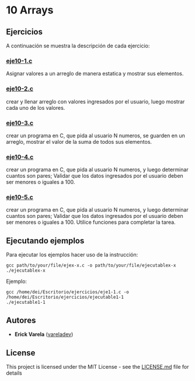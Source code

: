 # 10 Arrays

## Ejercicios

A continuación se muestra la descripción de cada ejercicio:

### [eje10-1.c](eje10-1.c)

Asignar valores a un arreglo de manera estatica y mostrar sus elementos.

### [eje10-2.c](eje10-2.c)

crear y llenar arreglo con valores ingresados por el usuario, luego mostrar cada uno de los valores.

### [eje10-3.c](eje10-3.c)

crear un programa en C, que pida al usuario N numeros, se guarden en un arreglo, mostrar el valor de la suma de todos sus elementos.

### [eje10-4.c](eje10-4.c)

crear un programa en C, que pida al usuario N numeros, y luego determinar cuantos son pares; Validar que los datos ingresados por el usuario deben ser menores o iguales a 100.

### [eje10-5.c](eje10-5.c)

crear un programa en C, que pida al usuario N numeros, y luego determinar cuantos son pares; Validar que los datos ingresados por el usuario deben ser menores o iguales a 100. Utilice funciones para completar la tarea.


## Ejecutando ejemplos

Para ejecutar los ejemplos hacer uso de la instrucción:

```
gcc path/to/your/file/ejex-x.c -o path/to/your/file/ejecutablex-x
./ejecutablex-x
```

Ejemplo:

```
gcc /home/dei/Escritorio/ejercicios/eje1-1.c -o /home/dei/Escritorio/ejercicios/ejecutable1-1
./ejecutable1-1
```

## Autores

* **Erick Varela** ([vareladev](https://github.com/vareladev/))

## License

This project is licensed under the MIT License - see the [LICENSE.md](LICENSE.md) file for details


